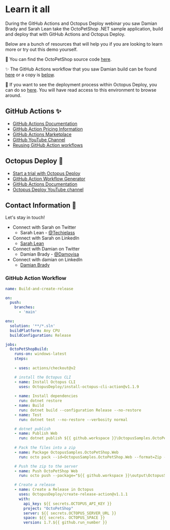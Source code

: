 # Learn it all 
During the GitHub Actions and Octopus Deploy webinar you saw Damian Brady and Sarah Lean take the OctoPetShop .NET sample application, build and deploy that with GitHub Actions and Octopus Deploy. 

Below are a bunch of resources that will help you if you are looking to learn more or try out this demo yourself. 

🐶 You can find the OctoPetShop source code [here](https://www.github.com/octopussamples/octopetshop). 

✨ The GitHub Actions workflow that you saw Damian build can be found [here](https://raw.githubusercontent.com/DamovisaInc/SarahOctoPet/main/.github/workflows/main.yml) or a copy is [below](#github-action-workflow).

🐙 If you want to see the deployment process within Octopus Deploy, you can do so [here](https://webinar.octopus.app/app#/Spaces-282).  You will have read access to this environment to browse around. 

## GitHub Actions ✨
- [GitHub Actions Documentation](https://docs.github.com/en/actions)
- [GitHub Action Pricing Information](https://github.com/features/actions#pricing-details)
- [GitHub Actions Marketplace](https://github.com/marketplace?type=actions)
- [GitHub YouTube Channel](https://www.youtube.com/channel/UC7c3Kb6jYCRj4JOHHZTxKsQ)
- [Reusing GitHub Action workflows](https://docs.github.com/actions/using-workflows/reusing-workflows)


## Octopus Deploy 🐙
- [Start a trial with Octopus Deploy](https://octopus.com/start)
- [GitHub Action Workflow Generator](https://production.githubactionworkflows.com/index.html)
- [GitHub Actions Documentation](https://octopus.com/docs/packaging-applications/build-servers/github-actions)
- [Octopus Deploy YouTube channel](https://www.youtube.com/octopusdeploy)

## Contact Information 👋

Let's stay in touch! 

- Connect with Sarah on Twitter
    - Sarah Lean - [@Techielass](https://twitter.com/techielass)
- Connect with Sarah on LinkedIn
    - [Sarah Lean](https://in.linkedin.com/in/sazlean)
- Connect with Damian on Twitter
    - Damian Brady - [@Damovisa](https://twitter.com/damovisa)
- Connect with damian on LinkedIn
    - [Damian Brady](https://www.linkedin.com/in/damianbrady/)


### GitHub Action Workflow
```yaml
name: Build-and-create-release

on:
  push:
    branches:    
      - 'main'

env:
  solution: '**/*.sln'
  buildPlatform: Any CPU
  buildConfiguration: Release

jobs:
  OctoPetShopBuild:
    runs-on: windows-latest
    steps:
    
    - uses: actions/checkout@v2

    # install the Octopus CLI
    - name: Install Octopus CLI
      uses: OctopusDeploy/install-octopus-cli-action@v1.1.9
    
    - name: Install dependencies
      run: dotnet restore
    - name: Build
      run: dotnet build --configuration Release --no-restore
    - name: Test
      run: dotnet test --no-restore --verbosity normal

    # dotnet publish
    - name: Publish Web
      run: dotnet publish ${{ github.workspace }}\OctopusSamples.OctoPetShop.Web/OctopusSamples.OctoPetShop.Web.csproj --configuration ${{ env.BuildConfiguration }} --output ${{ github.workspace }}\output\OctoPetShop.Web\
      
    # Pack the files into a zip
    - name: Package OctopusSamples.OctoPetShop.Web
      run: octo pack --id=OctopusSamples.OctoPetShop.Web --format=Zip --version=1.7.${{ github.run_number }} --basePath=${{ github.workspace }}\output\OctoPetShop.Web\ --outFolder=${{ github.workspace }}\output

    # Push the zip to the server
    - name: Push OctoPetShop Web
      run: octo push --package="${{ github.workspace }}\output\OctopusSamples.OctoPetShop.Web.1.7.${{ github.run_number }}.zip" --server="${{ secrets.OCTOPUS_SERVER_URL }}" --apiKey="${{ secrets.OCTOPUS_API_KEY }}" --space="${{ secrets.OCTOPUS_SPACE }}"

    # Create a release
    - name: Create a Release in Octopus
      uses: OctopusDeploy/create-release-action@v1.1.1
      with:
        api_key: ${{ secrets.OCTOPUS_API_KEY }}
        project: "OctoPetShop"
        server: ${{ secrets.OCTOPUS_SERVER_URL }}
        space: ${{ secrets. OCTOPUS_SPACE }}
        version: 1.7.${{ github.run_number }}
        
```

